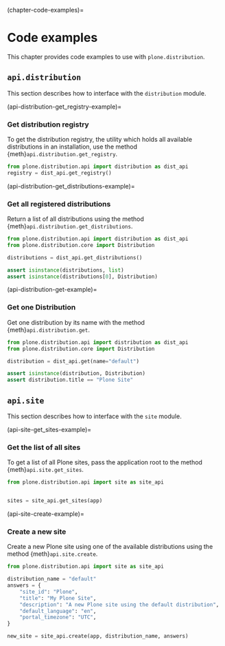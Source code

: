 
(chapter-code-examples)=

# Code examples

This chapter provides code examples to use with `plone.distribution`.

## `api.distribution`

This section describes how to interface with the `distribution` module.

(api-distribution-get_registry-example)=

### Get distribution registry

To get the distribution registry, the utility which holds all available distributions in an installation, use the method {meth}`api.distribution.get_registry`.

```python
from plone.distribution.api import distribution as dist_api
registry = dist_api.get_registry()
```

(api-distribution-get_distributions-example)=

### Get all registered distributions

Return a list of all distributions using the method {meth}`api.distribution.get_distributions`.

```python
from plone.distribution.api import distribution as dist_api
from plone.distribution.core import Distribution

distributions = dist_api.get_distributions()

assert isinstance(distributions, list)
assert isinstance(distributions[0], Distribution)
```

(api-distribution-get-example)=

### Get one Distribution

Get one distribution by its name with the method {meth}`api.distribution.get`.

```python
from plone.distribution.api import distribution as dist_api
from plone.distribution.core import Distribution

distribution = dist_api.get(name="default")

assert isinstance(distribution, Distribution)
assert distribution.title == "Plone Site"
```

## `api.site`

This section describes how to interface with the `site` module.

(api-site-get_sites-example)=

### Get the list of all sites

To get a list of all Plone sites, pass the application root to the method {meth}`api.site.get_sites`.

```python
from plone.distribution.api import site as site_api


sites = site_api.get_sites(app)
```

(api-site-create-example)=

### Create a new site

Create a new Plone site using one of the available distributions using the method {meth}`api.site.create`.

```python
from plone.distribution.api import site as site_api

distribution_name = "default"
answers = {
    "site_id": "Plone",
    "title": "My Plone Site",
    "description": "A new Plone site using the default distribution",
    "default_language": "en",
    "portal_timezone": "UTC",
}

new_site = site_api.create(app, distribution_name, answers)
```
